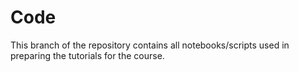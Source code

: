 # Code
This branch of the repository contains all notebooks/scripts used in preparing
the tutorials for the course.